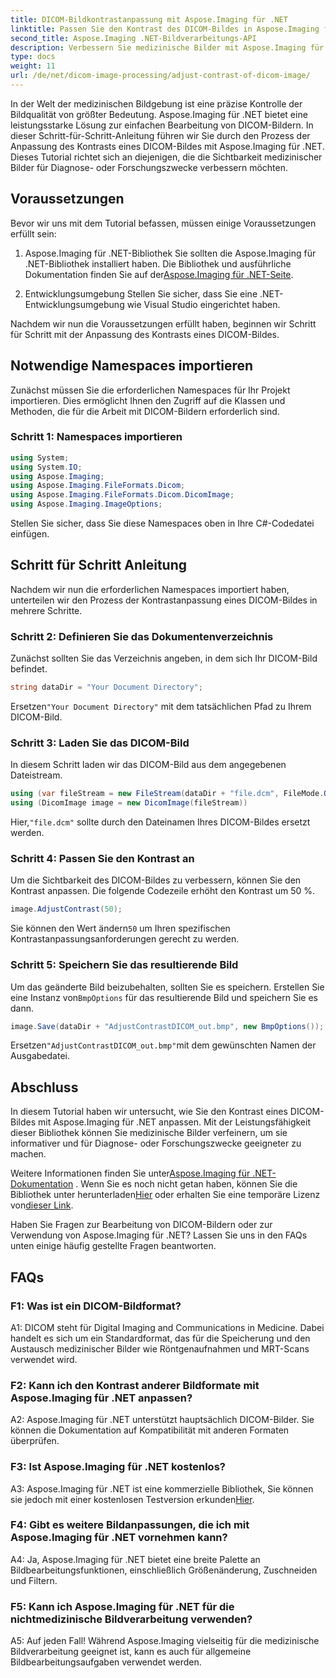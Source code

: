 ```yaml
---
title: DICOM-Bildkontrastanpassung mit Aspose.Imaging für .NET
linktitle: Passen Sie den Kontrast des DICOM-Bildes in Aspose.Imaging für .NET an
second_title: Aspose.Imaging .NET-Bildverarbeitungs-API
description: Verbessern Sie medizinische Bilder mit Aspose.Imaging für .NET. Passen Sie den DICOM-Bildkontrast mit einfachen Schritten an.
type: docs
weight: 11
url: /de/net/dicom-image-processing/adjust-contrast-of-dicom-image/
---
```

In der Welt der medizinischen Bildgebung ist eine präzise Kontrolle der Bildqualität von größter Bedeutung. Aspose.Imaging für .NET bietet eine leistungsstarke Lösung zur einfachen Bearbeitung von DICOM-Bildern. In dieser Schritt-für-Schritt-Anleitung führen wir Sie durch den Prozess der Anpassung des Kontrasts eines DICOM-Bildes mit Aspose.Imaging für .NET. Dieses Tutorial richtet sich an diejenigen, die die Sichtbarkeit medizinischer Bilder für Diagnose- oder Forschungszwecke verbessern möchten. 

## Voraussetzungen

Bevor wir uns mit dem Tutorial befassen, müssen einige Voraussetzungen erfüllt sein:

1. Aspose.Imaging für .NET-Bibliothek
 Sie sollten die Aspose.Imaging für .NET-Bibliothek installiert haben. Die Bibliothek und ausführliche Dokumentation finden Sie auf der[Aspose.Imaging für .NET-Seite](https://reference.aspose.com/imaging/net/).

2. Entwicklungsumgebung
Stellen Sie sicher, dass Sie eine .NET-Entwicklungsumgebung wie Visual Studio eingerichtet haben.

Nachdem wir nun die Voraussetzungen erfüllt haben, beginnen wir Schritt für Schritt mit der Anpassung des Kontrasts eines DICOM-Bildes.

## Notwendige Namespaces importieren

Zunächst müssen Sie die erforderlichen Namespaces für Ihr Projekt importieren. Dies ermöglicht Ihnen den Zugriff auf die Klassen und Methoden, die für die Arbeit mit DICOM-Bildern erforderlich sind.

### Schritt 1: Namespaces importieren

```csharp
using System;
using System.IO;
using Aspose.Imaging;
using Aspose.Imaging.FileFormats.Dicom;
using Aspose.Imaging.FileFormats.Dicom.DicomImage;
using Aspose.Imaging.ImageOptions;
```

Stellen Sie sicher, dass Sie diese Namespaces oben in Ihre C#-Codedatei einfügen.

## Schritt für Schritt Anleitung

Nachdem wir nun die erforderlichen Namespaces importiert haben, unterteilen wir den Prozess der Kontrastanpassung eines DICOM-Bildes in mehrere Schritte.

### Schritt 2: Definieren Sie das Dokumentenverzeichnis

Zunächst sollten Sie das Verzeichnis angeben, in dem sich Ihr DICOM-Bild befindet.

```csharp
string dataDir = "Your Document Directory";
```

 Ersetzen`"Your Document Directory"` mit dem tatsächlichen Pfad zu Ihrem DICOM-Bild.

### Schritt 3: Laden Sie das DICOM-Bild

In diesem Schritt laden wir das DICOM-Bild aus dem angegebenen Dateistream.

```csharp
using (var fileStream = new FileStream(dataDir + "file.dcm", FileMode.Open, FileAccess.Read))
using (DicomImage image = new DicomImage(fileStream))
```

 Hier,`"file.dcm"` sollte durch den Dateinamen Ihres DICOM-Bildes ersetzt werden.

### Schritt 4: Passen Sie den Kontrast an

Um die Sichtbarkeit des DICOM-Bildes zu verbessern, können Sie den Kontrast anpassen. Die folgende Codezeile erhöht den Kontrast um 50 %.

```csharp
image.AdjustContrast(50);
```

 Sie können den Wert ändern`50` um Ihren spezifischen Kontrastanpassungsanforderungen gerecht zu werden.

### Schritt 5: Speichern Sie das resultierende Bild

 Um das geänderte Bild beizubehalten, sollten Sie es speichern. Erstellen Sie eine Instanz von`BmpOptions` für das resultierende Bild und speichern Sie es dann.

```csharp
image.Save(dataDir + "AdjustContrastDICOM_out.bmp", new BmpOptions());
```

 Ersetzen`"AdjustContrastDICOM_out.bmp"`mit dem gewünschten Namen der Ausgabedatei.

## Abschluss

In diesem Tutorial haben wir untersucht, wie Sie den Kontrast eines DICOM-Bildes mit Aspose.Imaging für .NET anpassen. Mit der Leistungsfähigkeit dieser Bibliothek können Sie medizinische Bilder verfeinern, um sie informativer und für Diagnose- oder Forschungszwecke geeigneter zu machen.

 Weitere Informationen finden Sie unter[Aspose.Imaging für .NET-Dokumentation](https://reference.aspose.com/imaging/net/) . Wenn Sie es noch nicht getan haben, können Sie die Bibliothek unter herunterladen[Hier](https://releases.aspose.com/imaging/net/) oder erhalten Sie eine temporäre Lizenz von[dieser Link](https://purchase.aspose.com/temporary-license/).

Haben Sie Fragen zur Bearbeitung von DICOM-Bildern oder zur Verwendung von Aspose.Imaging für .NET? Lassen Sie uns in den FAQs unten einige häufig gestellte Fragen beantworten.

## FAQs

### F1: Was ist ein DICOM-Bildformat?

A1: DICOM steht für Digital Imaging and Communications in Medicine. Dabei handelt es sich um ein Standardformat, das für die Speicherung und den Austausch medizinischer Bilder wie Röntgenaufnahmen und MRT-Scans verwendet wird.

### F2: Kann ich den Kontrast anderer Bildformate mit Aspose.Imaging für .NET anpassen?

A2: Aspose.Imaging für .NET unterstützt hauptsächlich DICOM-Bilder. Sie können die Dokumentation auf Kompatibilität mit anderen Formaten überprüfen.

### F3: Ist Aspose.Imaging für .NET kostenlos?

 A3: Aspose.Imaging für .NET ist eine kommerzielle Bibliothek, Sie können sie jedoch mit einer kostenlosen Testversion erkunden[Hier](https://releases.aspose.com/).

### F4: Gibt es weitere Bildanpassungen, die ich mit Aspose.Imaging für .NET vornehmen kann?

A4: Ja, Aspose.Imaging für .NET bietet eine breite Palette an Bildbearbeitungsfunktionen, einschließlich Größenänderung, Zuschneiden und Filtern.

### F5: Kann ich Aspose.Imaging für .NET für die nichtmedizinische Bildverarbeitung verwenden?

A5: Auf jeden Fall! Während Aspose.Imaging vielseitig für die medizinische Bildverarbeitung geeignet ist, kann es auch für allgemeine Bildbearbeitungsaufgaben verwendet werden.